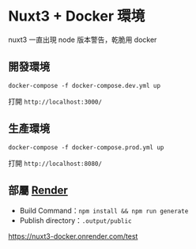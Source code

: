 # Nuxt3 + Docker 環境

nuxt3 一直出現 node 版本警告，乾脆用 docker 

## 開發環境

```
docker-compose -f docker-compose.dev.yml up
```

打開 `http://localhost:3000/`

## 生產環境

```
docker-compose -f docker-compose.prod.yml up
```

打開 `http://localhost:8080/`

## 部屬 [Render](https://render.com/)

* Build Command：`npm install && npm run generate`
* Publish directory：`.output/public`

https://nuxt3-docker.onrender.com/test

